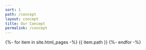```yaml
---
sort: 1
path: /concept
layout: concept
title: Our Concept
permalink: /concept
---
```


{%- for item in site.html_pages -%}
{{ item.path }}
{%- endfor -%}
